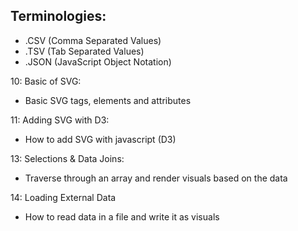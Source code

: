 ## Terminologies:

- .CSV (Comma Separated Values)
- .TSV (Tab Separated Values)
- .JSON (JavaScript Object Notation)

10: Basic of SVG:

- Basic SVG tags, elements and attributes

11: Adding SVG with D3:

- How to add SVG with javascript (D3)

13: Selections & Data Joins:

- Traverse through an array and render visuals based on the data

14: Loading External Data

- How to read data in a file and write it as visuals
